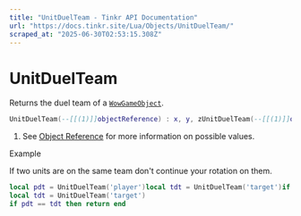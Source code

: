 ```yaml
---
title: "UnitDuelTeam - Tinkr API Documentation"
url: "https://docs.tinkr.site/Lua/Objects/UnitDuelTeam/"
scraped_at: "2025-06-30T02:53:15.308Z"
---
```


# UnitDuelTeam

Returns the duel team of a [`WowGameObject`](../WowGameObject/).

```lua
UnitDuelTeam(--[[(1)]]objectReference) : x, y, zUnitDuelTeam(--[[(1)]]objectReference) : x, y, z
```

1.  See [Object Reference](../ObjectReference/) for more information on possible values.

Example

If two units are on the same team don't continue your rotation on them.

```lua
local pdt = UnitDuelTeam('player')local tdt = UnitDuelTeam('target')if pdt == tdt then return endlocal pdt = UnitDuelTeam('player')
local tdt = UnitDuelTeam('target')
if pdt == tdt then return end
```